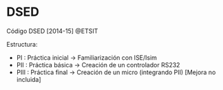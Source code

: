 DSED
====

Código DSED [2014-15] @ETSIT

Estructura:

- PI   : Práctica inicial -> Familiarización con ISE/Isim
- PII  : Práctica básica  -> Creación de un controlador RS232
- PIII : Práctica final   -> Creación de un micro (integrando PII) [Mejora no incluida]
